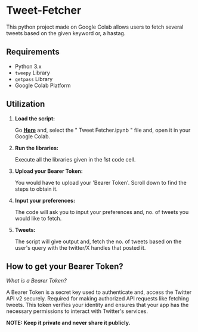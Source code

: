 # Tweet-Fetcher

This python project made on Google Colab allows users to fetch several tweets based on the given keyword or, a hastag. 


## Requirements

- Python 3.x
- `tweepy` Library
- `getpass` Library
- Google Colab Platform


## Utilization 

1. **Load the script:**

   Go **[Here](https://github.com/ShivuXD/Tweet-Fetcher)**  and, select the " Tweet Fetcher.ipynb " file and, open it in your Google Colab.

2. **Run the libraries:**

   Execute all the libraries given in the 1st code cell.

3. **Upload your Bearer Token:**

   You would have to upload your 'Bearer Token'. Scroll down to find the steps to obtain it.

4. **Input your preferences:**

   The code will ask you to input your preferences and, no. of tweets you would like to fetch.

5. **Tweets:**

   The script will give output and, fetch the no. of tweets based on the user's query with the twitter/X handles that posted it.


   
## How to get your Bearer Token?

*What is a Bearer Token?*
  
  A Bearer Token is a secret key used to authenticate and, access the Twitter API v2 securely. Required for making authorized API requests like fetching tweets.
  This token verifies your identity and ensures that your app has the necessary permissions to interact with Twitter's services.

  **NOTE: Keep it private and never share it publicly.**
